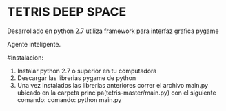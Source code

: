 # TETRIS DEEP SPACE

Desarrollado en python 2.7
utiliza framework para interfaz grafica pygame


Agente inteligente.

#instalacion:

1. Instalar python 2.7 o superior en tu computadora
2. Descargar las librerias pygame de python
3. Una vez instalados las librerias anteriores correr el archivo main.py ubicado en la carpeta        principa(tetris-master/main.py) con el siguiente comando:
    comando: python main.py



